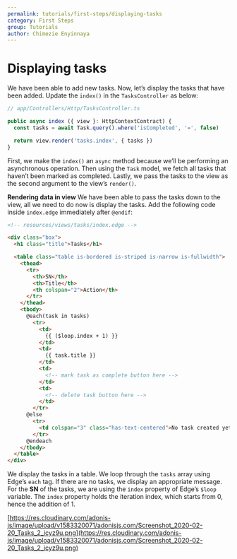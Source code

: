 ```yaml
---
permalink: tutorials/first-steps/displaying-tasks
category: First Steps
group: Tutorials
author: Chimezie Enyinnaya
---
```


# Displaying tasks

We have been able to add new tasks. Now, let’s display the tasks that have been added. Update the `index()` in the `TasksController` as below:

```ts
// app/Controllers/Http/TasksController.ts

public async index ({ view }: HttpContextContract) {
  const tasks = await Task.query().where('isCompleted', '=', false)

  return view.render('tasks.index', { tasks })
}
```

First, we make the `index()` an `async` method because we’ll be performing an asynchronous operation. Then using the `Task` model, we fetch all tasks that haven’t been marked as completed. Lastly, we pass the tasks to the view as the second argument to the view’s `render()`.

**Rendering data in view**
We have been able to pass the tasks down to the view, all we need to do now is display the tasks. Add the following code inside `index.edge` immediately after `@endif`:

```html
<!-- resources/views/tasks/index.edge -->

<div class="box">
  <h1 class="title">Tasks</h1>

  <table class="table is-bordered is-striped is-narrow is-fullwidth">
    <thead>
      <tr>
        <th>SN</th>
        <th>Title</th>
        <th colspan="2">Action</th>
      </tr>
    </thead>
    <tbody>
      @each(task in tasks)
        <tr>
          <td>
            {{ ($loop.index + 1) }}
          </td>
          <td>
            {{ task.title }}
          </td>
          <td>
            <!-- mark task as complete button here -->
          </td>
          <td>
            <!-- delete task button here -->
          </td>
        </tr>
      @else
        <tr>
          <td colspan="3" class="has-text-centered">No task created yet!</td>
        </tr>
      @endeach
    </tbody>
  </table>
</div>
```

We display the tasks in a table. We loop through the `tasks` array using Edge’s `each` tag. If there are no tasks, we display an appropriate message. For the **SN** of the tasks, we are using the `index` property of Edge’s `$loop` variable. The `index` property holds the iteration index, which starts from 0, hence the addition of 1.

[https://res.cloudinary.com/adonis-js/image/upload/v1583320071/adonisjs.com/Screenshot_2020-02-20_Tasks_2_icyz9u.png](https://res.cloudinary.com/adonis-js/image/upload/v1583320071/adonisjs.com/Screenshot_2020-02-20_Tasks_2_icyz9u.png)
